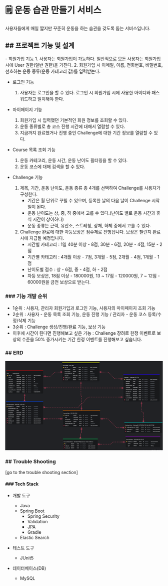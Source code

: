 <h1>🗒  운동 습관 만들기 서비스</h1>
  사용자들에게 매일 짧지만 꾸준히 운동을 하는 습관을 갖도록 돕는 서비스입니다.


<h2>## 프로젝트 기능 및 설계</h2>
- 회원가입 기능
  1. 사용자는 회원가입이 가능하다. 일반적으로 모든 사용자는 회원가입 시에 User 권한(일반 권한)을 가진다.
  2. 회원가입 시 이메일, 이름, 전화번호, 비밀번호, 선호하는 운동 종류(운동 카테고리 값)를 입력받는다.

- 로그인 기능
  1. 사용자는 로그인을 할 수 있다. 로그인 시 회원가입 시에 사용한 아이디와 패스워드하고 일치해야 한다.

- 마이페이지 기능
  1. 회원가입 시 입력했던 기본적인 회원 정보를 조회할 수 있다.
  2. 운동 종류별로 총 코스 진행 시간에 대해서 열람할 수 있다.
  3. 지금까지 완료했거나 진행 중인 Challenge에 대한 기간 정보를 열람할 수 있다.
 

- Course 목록 조회 기능
  1. 운동 카테고리, 운동 시간, 운동 난이도 필터링을 할 수 있다.
  2. 운동 코스에 대해 검색을 할 수 있다.

  
- Challenge 기능
  1. 제목, 기간, 운동 난이도, 운동 종류 총 4개를 선택하여 Challenge를 사용자가 구성한다.
      - 기간은 월 단위로 꾸릴 수 있으며, 등록한 날의 다음 날이 Challenge 시작일이 된다.
      - 운동 난이도는 상, 중, 하 중에서 고를 수 있다.(난이도 별로 운동 시간과 휴식 시간이 상이하다)
      - 운동 종류는 근력, 유산소, 스트레칭, 상체, 하체 중에서 고를 수 있다.
  2. Challenge 완료에 대한 차등보상은 점수제로 진행됩니다. 보상은 챌린지 완료 시에 지급될 예정입니다.
      - 시간별 카테고리 : 1일 40분 이상 - 8점, 30분 - 6점, 20분 - 4점, 15분 - 2점
      - 기간별 카테고리 : 4개월 이상 - 7점, 3개월 - 5점, 2개월 - 4점, 1개월 - 1점
      - 난이도별 점수 : 상 - 6점, 중 - 4점, 하 - 2점
      - 차등 보상은, 18점 이상 - 180000원, 13 ~ 17점 - 120000원, 7 ~ 12점 - 60000원을 금전 보상으로 받는다.


<h3>### 기능 개발 순위 </h3>


  
  - 1순위 : 사용자, 관리자 회원가입과 로그인 기능, 사용자의 마이페이지 조회 기능
  - 2순위 : 사용자 - 운동 목록 조회 기능, 운동 진행 기능 / 관리자 - 운동 코스 등록/수정/삭제 기능
  - 3순위 : Challenge 생성/진행/완료 기능, 보상 기능
  - 이후에 시간이 된다면 진행해보고 싶은 기능 : Challenge 장려로 한정 이벤트로 보상의 수준을 50% 증가시키는 기간 한정 이벤트를 진행해보고 싶습니다.

<h3>## ERD </h3>

![Database ERD](/Database_ERD.png)



<h3>## Trouble Shooting</h3>
[go to the trouble shooting section]

<h4>### Tech Stack</h4>


- 개발 도구
  - Java
  - Spring Boot
    - Spring Security
    - Validation
    - JPA
    - Gradle
  - Elastic Search
  

- 테스트 도구
  - JUnit5

- 데이터베이스(DB)
  - MySQL


